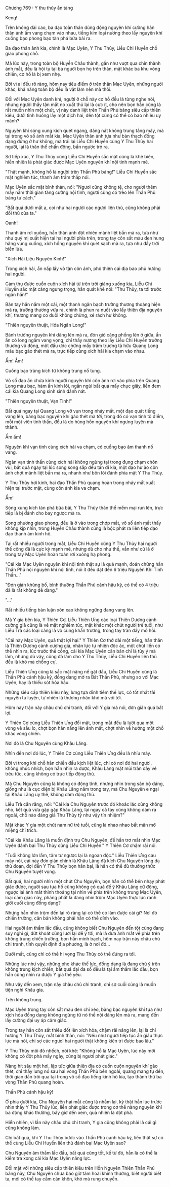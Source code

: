 




Chương 769 : Y thu thủy ẩn tàng


Keng!

Trên không đài cao, ba đạo toàn thân dũng động nguyên khí cường hãn thân ảnh ầm vang chạm vào nhau, tiếng kim loại nương theo lấy nguyên khí cuồng bạo phong bạo tàn phá bừa bãi ra.

Ba đạo thân ảnh kia, chính là Mạc Uyên, Y Thu Thủy, Liễu Chi Huyền chỗ giao phong chỗ.

Mà lúc này, trong toàn bộ Huyền Châu thành, gần như vượt qua chín thành ánh mắt, đều là hội tụ tại ba người bọn họ trên thân, mặt khác ba khu vòng chiến, cơ hồ là bị xem nhẹ.

Bởi vì ai đều rõ ràng, hôm nay tiêu điểm ở trên thân Mạc Uyên, những người khác, khả năng toàn bộ đều là vật làm nền mà thôi.

Đối với Mạc Uyên danh khí, người ở chỗ này cơ hồ đều là từng nghe nói, nhưng người thấy tận mắt nó xuất thủ lại là cực ít, cho nên bọn hắn cũng là rất muốn nhìn một chút, vị này danh liệt trên Thần Phủ bảng siêu cấp thiên kiêu, dưới tình huống lấy một địch hai, đến tột cùng có thể có bao nhiêu uy mãnh?

Nguyên khí sóng xung kích quét ngang, đãng nát không trung tầng mây, mà tại trong vô số ánh mắt kia, Mạc Uyên thân ảnh tựa như bàn thạch đồng dạng đứng ở hư không, mà trái lại Liễu Chi Huyền cùng Y Thu Thủy hai người, lại là thân thể chấn động, bắn ngược trở ra.

Sơ tiếp xúc, Y Thu Thủy cùng Liễu Chi Huyền sắc mặt cũng là khẽ biến, hiển nhiên là phát giác được Mạc Uyên nguyên khí nội tình mạnh mẽ.

"Thật mạnh, không hổ là người trên Thần Phủ bảng!" Liễu Chi Huyền sắc mặt nghiêm túc, thanh âm trầm thấp nói.

Mạc Uyên sắc mặt bình thản, nói: "Ngươi cũng không tệ, cho ngươi thêm mấy năm thời gian tăng cường nội tình, ngươi cũng có trèo lên Thần Phủ bảng tư cách."

"Bất quá dưới mắt a, coi như hai người các ngươi liên thủ, cũng không phải đối thủ của ta."

Oanh!

Thanh âm rơi xuống, hắn thân ảnh đột nhiên mãnh liệt bắn mà ra, tựa như như quỷ mị xuất hiện tại hai người phía trên, trong tay côn sắt màu đen hung hăng vung xuống, xích hồng nguyên khí quét sạch mà ra, tựa như đầy trời biển lửa.

"Xích Hải Liệu Nguyên Kình!"

Trong xích hải, ẩn nấp lấy vô tận côn ảnh, phô thiên cái địa bao phủ hướng hai người.

Cảm thụ được cuồn cuộn xích hải từ trên trời giáng xuống kia, Liễu Chi Huyền sắc mặt càng ngưng trọng, hắn quát khẽ nói: "Thu Thủy, ta tới trước ngăn hắn!"

Bàn tay hắn nắm một cái, một thanh ngân bạch trường thương thoáng hiện mà ra, trường thương vừa ra, chính là phun ra nuốt vào lấy thiên địa nguyên khí, thương mang co duỗi không chừng, xé rách hư không.

"Thiên nguyên thuật, Hóa Ngân Long!"

Bành trướng nguyên khí dâng lên mà ra, đón gió căng phồng lên ở giữa, ẩn ẩn có long ngâm vang vọng, chỉ thấy nương theo lấy Liễu Chi Huyền trường thương vũ động, một đầu ước chừng mấy trăm trượng tả hữu Quang Long màu bạc gào thét mà ra, trực tiếp cùng xích hải kia chạm vào nhau.

Ầm! Ầm!

Cuồng bạo trùng kích từ không trung nổ tung.

Vô số đạo ẩn chứa kinh người nguyên khí côn ảnh rơi vào phía trên Quang Long màu bạc, hàm ẩn kinh lôi, ngắn ngủi bất quá mấy chục giây, liền đem cái kia Quang Long sinh sinh đánh nát.

"Thiên nguyên thuật, Vạn Tinh!"

Bất quá ngay tại Quang Long vỡ vụn trong nháy mắt, một đạo quát tiếng vang lên, bàng bạc nguyên khí gào thét mà tới, trong đó có vạn tinh tô điểm, mỗi một viên tinh thần, đều là do hùng hồn nguyên khí ngưng luyện mà thành.

Ầm ầm!

Nguyên khí vạn tinh cùng xích hải va chạm, có cuồng bạo âm thanh nổ vang.

Ngàn vạn tinh thần cùng xích hải không ngừng tại trong đụng chạm chôn vùi, bất quá ngay tại lúc song song sắp đều tán đi kia, một đạo hư ảo côn ảnh chợt mãnh liệt bắn mà ra, nhanh như bôn lôi đánh phía mặt Y Thu Thủy.

Y Thu Thủy hơi kinh, hai đạo Thần Phủ quang hoàn trong nháy mắt xuất hiện tại trước mặt, cùng côn ảnh kia va chạm.

Ầm!

Sóng xung kích tàn phá bừa bãi, Y Thu Thủy thân thể mềm mại run lên, trực tiếp là bị đánh cho bay ngược mà ra.

Song phương giao phong, đều là ở vào trong chớp mắt, vô số ánh mắt thấy không kịp nhìn, trong Huyền Châu thành cũng là bộc phát ra liên tiếp đạo đạo thanh âm kinh hô.

Tại rất nhiều người trong mắt, Liễu Chi Huyền cùng Y Thu Thủy hai người thế công đã là cực kỳ mạnh mẽ, nhưng dù cho như thế, vẫn như cũ là ở trong tay Mạc Uyên hoàn toàn rơi xuống hạ phong.

"Cái kia Mạc Uyên nguyên khí nội tình thật sự là quá mạnh, đoán chừng hắn Thần Phủ nội nguyên khí nội tình, nói ít đều đạt đến 6 triệu Nguyên Khí Tinh Thần..."

"Đơn giản khủng bố, bình thường Thần Phủ cảnh hậu kỳ, có thể có 4 triệu đã là rất không dễ dàng."

"..."

Rất nhiều tiếng bàn luận xôn xao không ngừng đang vang lên.

Mà Y gia bên kia, Y Thiên Cơ, Liễu Thiên Ưng các loại Thiên Dương cảnh cường giả cũng là vẻ mặt nghiêm túc, mặt khác một chút người trẻ tuổi, như Liễu Trà các loại càng là vô cùng khẩn trương, trong tay tràn đầy mồ hôi.

"Cái này Mạc Uyên, quả thật lợi hại." Y Thiên Cơ thở dài một tiếng, hắn thân là Thiên Dương cảnh cường giả, nhãn lực tự nhiên độc ác, một chút liền có thể nhìn ra, lúc trước thế công, cái kia Mạc Uyên căn bản chỉ là tùy ý mà làm, nhưng dù vậy, cũng đã làm cho Y Thu Thủy, Liễu Chi Huyền liên thủ đều là khó mà chống cự.

Liễu Thiên Ưng cũng là sắc mặt nặng nề gật đầu, Liễu Chi Huyền cũng là Thần Phủ cảnh hậu kỳ, đồng dạng mở ra Bát Thần Phủ, nhưng so với Mạc Uyên, hay là thiếu sót hỏa hầu.

Những siêu cấp thiên kiêu này, lưng tựa đỉnh tiêm thế lực, có tốt nhất tài nguyên tu luyện, tự nhiên là thường nhân khó mà với tới.

Hôm nay trận này châu chủ chi tranh, đối với Y gia mà nói, đơn giản quá bất lợi.

Y Thiên Cơ cùng Liễu Thiên Ưng đối mặt, trong mắt đều là lướt qua một vòng vẻ sầu lo, chợt bọn hắn nâng lên ánh mắt, chợt nhìn về hướng một chỗ khác vòng chiến.

Nơi đó là Chu Nguyên cùng Khâu Lăng.

Nhìn đến nơi đó lúc, Y Thiên Cơ cùng Liễu Thiên Ưng đều là nhíu mày.

Bởi vì trong khi chỗ hắn chiến đấu kịch liệt lúc, chỉ có nơi đó hai người, không nhúc nhích, bọn hắn nhìn ra được, Khâu Lăng mặt mũi tràn đầy vẻ trêu tức, cũng không có trực tiếp động thủ.

Mà Chu Nguyên cũng là không có động tĩnh, nhưng nhìn trong sân bộ dáng, giống như là cục diện bị Khâu Lăng nắm trong tay, mà Chu Nguyên e ngại tại Khâu Lăng uy thế, không dám động thủ.

Liễu Trà cắn răng, nói: "Cái kia Chu Nguyên trước đó khoác lác cũng không nhỏ, kết quả vừa gặp gặp Khâu Lăng, lại ngay cả tay cũng không dám ra ngoài, chỗ nào đáng giá Thu Thủy tỷ như vậy tín nhiệm?"

Mặt khác Y gia một chút nam nữ trẻ tuổi, cũng là nhao nhao bất mãn mở miệng chỉ trích.

"Cái kia Khâu Lăng là muốn định trụ Chu Nguyên, để hắn trơ mắt nhìn Mạc Uyên đánh bại Thu Thủy cùng Liễu Chi Huyền." Y Thiên Cơ chậm rãi nói.

"Tuổi không lớn lắm, tâm tư ngược lại là ngoan độc." Liễu Thiên Ưng cau mày nói, cái này đơn giản chính là Khâu Lăng đả kích Chu Nguyên lòng dạ thủ đoạn, đợi đến Y Thu Thủy bọn hắn bại, là hắn có thể đủ thưởng thức Chu Nguyên tuyệt vọng.

Bất quá, hai người nhìn một chút Chu Nguyên, bọn hắn có thể bén nhạy phát giác được, người sau tựa hồ cũng không có quá để ý Khâu Lăng cử động, ngược lại ánh mắt thỉnh thoảng tại nhìn về phía trên không trung Mạc Uyên, loại cảm giác này, phảng phất là đang nhìn trộm Mạc Uyên thực lực ranh giới cuối cùng đồng dạng?

Nhưng hắn nhìn trộm đến lại rõ ràng lại có thể có làm được cái gì? Nơi đó chiến trường, căn bản không phải hắn có thể dính vào.

Hai người âm thầm lắc đầu, cũng không biết Chu Nguyên đến tột cùng đang suy nghĩ gì, dứt khoát cũng lười lại để ý tới, mà là đưa ánh mắt về phía trên không trung chiến trường, bọn hắn minh bạch, hôm nay trận này châu chủ chi tranh, tính quyết định địa phương, là ở nơi đó...

Dưới mắt, cũng chỉ có thể hi vọng Thu Thủy có thể đứng ra tới.

Những lúc như vậy, những phe khác thế lực, đồng dạng là đang chú ý trên không trung kịch chiến, bất quá đại đa số đều là tại âm thầm lắc đầu, bọn hắn cũng nhìn ra được Y gia thế yếu.

Như vậy đến xem, trận này châu chủ chi tranh, chỉ sợ cuối cùng là muốn tiện nghi Khâu gia.

Trên không trung.

Mạc Uyên trong tay côn sắt màu đen chỉ xéo, bàng bạc nguyên khí tựa như xích hỏa đồng dạng không ngừng từ nó thể nội dâng lên mà ra, mang đến lấy cường đại uy áp cảm giác.

Trong tay hắn côn sắt thiêu đốt lên xích hỏa, chậm rãi nâng lên, lại là chỉ hướng Y Thu Thủy, mắt bình thản, nói: "Nếu như ngươi tiếp tục ẩn giấu thực lực mà nói, chỉ sợ các ngươi hai người thật không kiên trì được bao lâu."

Y Thu Thủy môi đỏ nhếch, nói khẽ: "Không hổ là Mạc Uyên, lúc này mới không có đột phá mấy ngày, cũng bị ngươi phát giác."

Nàng hít sâu một hơi, lập tức giữa thiên địa có cuồn cuộn nguyên khí gào thét, chỉ thấy lưng nó sau hai vòng Thần Phủ bên ngoài, quang mang tụ đến, thời gian dần trôi qua tại trong vô số đạo tiếng kinh hô kia, tạo thành thứ ba vòng Thần Phủ quang hoàn.

Thần Phủ cảnh hậu kỳ!

Ở phía dưới kia, Chu Nguyên hai mắt cũng là nhắm lại, kỳ thật hắn lúc trước nhìn thấy Y Thu Thủy lúc, liền phát giác được trong cơ thể nàng nguyên khí ba động khác thường, bây giờ đến xem, quả nhiên là đột phá.

Hiển nhiên, vì lần này châu chủ chi tranh, Y gia cũng không phải là cái gì cũng không làm.

Chỉ bất quá, khi Y Thu Thủy bước vào Thần Phủ cảnh hậu kỳ, liền thật sự có thể cùng Liễu Chi Huyền liên thủ đánh bại Mạc Uyên sao?

Chu Nguyên âm thầm lắc đầu, bất quá cũng tốt, kể từ đó, hẳn là có thể là kiểm tra xong cái kia Mạc Uyên năng lực.

Đối mặt với những siêu cấp thiên kiêu trên Hỗn Nguyên Thiên Thần Phủ bảng này, Chu Nguyên chưa bao giờ tâm hoài khinh thường, biết người biết ta, mới có thể tay cầm càn khôn, khó mà rung chuyển.




